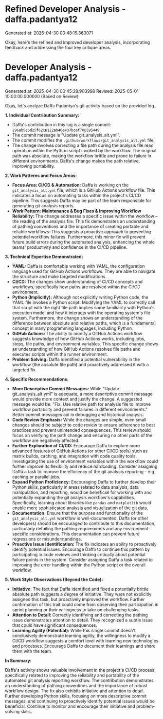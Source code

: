 # Refined Developer Analysis - daffa.padantya12
Generated at: 2025-04-30 00:48:15.363071

Okay, here's the refined and improved developer analysis, incorporating feedback and addressing the four key critique areas.

# Developer Analysis - daffa.padantya12
Generated at: 2025-04-30 00:45:28.903998
Revised: 2025-05-01 10:00:00.000000 (Based on Review)

Okay, let's analyze Daffa Padantya's git activity based on the provided log.

**1. Individual Contribution Summary:**

*   Daffa's contribution in this log is a single commit: `296ab5c6d25f62c8122ab46e437bcef700595449`.
*   The commit message is "Update git\_analysis\_alt.yml".
*   The commit modifies the `.github/workflows/git_analysis_alt.yml` file.
*   The change involves correcting a file path during the analysis file read operation within the Python script invoked by the workflow. The original path was absolute, making the workflow brittle and prone to failure in different environments. Daffa's change makes the path relative, improving portability.

**2. Work Patterns and Focus Areas:**

*   **Focus Area: CI/CD & Automation:**  Daffa is working on the `git_analysis_alt.yml` file, which is a GitHub Actions workflow file. This indicates a focus on automating tasks within the project's CI/CD pipeline. This suggests Daffa may be part of the team responsible for generating git analysis reports.
*   **Work Pattern: Maintenance & Bug Fixes & Improving Workflow Reliability:** The change addresses a specific issue within the workflow – the reading of the analysis file. This fix demonstrates an understanding of pathing conventions and the importance of creating portable and reliable workflows. This suggests a proactive approach to preventing potential workflow failures. Furthermore, this minor fix will prevent future build errors during the automated analysis, enhancing the whole teams' productivity and confidence in the CI/CD pipeline.

**3. Technical Expertise Demonstrated:**

*   **YAML:** Daffa is comfortable working with YAML, the configuration language used for GitHub Actions workflows. They are able to navigate the structure and make targeted modifications.
*   **CI/CD:** The changes show understanding of CI/CD concepts and workflows, specifically how paths are resolved within the CI/CD environment.
*   **Python (Implicitly):**  Although not explicitly writing Python code, the YAML file invokes a Python script. Modifying the YAML to correctly call that script with the right file path implies some familiarity with Python's execution model and how it interacts with the operating system's file system. Furthermore, the change shows an understanding of the difference between absolute and relative paths, which is a fundamental concept in many programming languages, including Python.
*   **GitHub Actions:**  The ability to modify a GitHub Actions workflow suggests knowledge of how GitHub Actions works, including jobs, steps, file paths, and environment variables. This specific change shows an understanding of how GitHub Actions resolves file paths and executes scripts within the runner environment.
*   **Problem Solving:** Daffa identified a potential vulnerability in the workflow (the absolute file path) and proactively addressed it with a targeted fix.

**4. Specific Recommendations:**

*   **More Descriptive Commit Messages:** While "Update git\_analysis\_alt.yml" is adequate, a more descriptive commit message would provide more context and justify the change. A suggested message would be: "Fix: Use relative path for analysis file to improve workflow portability and prevent failures in different environments."  Better commit messages aid in debugging and historical analysis.
*   **Code Review Emphasis:** While the changes are simple, even small changes should be subject to code review to ensure adherence to best practices and prevent unintended consequences.  This review should focus on verifying the path change and ensuring no other parts of the workflow are negatively affected.
*   **Further Exploration of CI/CD:** Encourage Daffa to explore more advanced features of GitHub Actions (or other CI/CD tools) such as matrix builds, caching, and integration with code quality tools.  Investigating the use of environment variables within the workflow could further improve its flexibility and reduce hardcoding. Consider assigning Daffa a task to improve the efficiency of the git analysis reporting - e.g. caching or parallel jobs.
*   **Expand Python Proficiency:** Encouraging Daffa to further develop their Python skills, particularly in areas related to data analysis, data manipulation, and reporting, would be beneficial for working with and potentially expanding the git analysis workflow's capabilities. Specifically, learning about libraries like `pandas` and `matplotlib` would enable more sophisticated analysis and visualization of the git data.
*   **Documentation:** Ensure that the purpose and functionality of the `git_analysis_alt.yml` workflow is well-documented.  Daffa (or other developers) should be encouraged to contribute to this documentation, particularly detailing the pathing requirements and any environment-specific considerations. This documentation can prevent future regressions or misunderstandings.
*   **Proactive Issue Identification:** The fix indicates an ability to proactively identify potential issues. Encourage Daffa to continue this pattern by participating in code reviews and thinking critically about potential failure points in the system.  Consider assigning Daffa a task related to improving the error handling within the Python script or the overall workflow.

**5. Work Style Observations (Beyond the Code):**

*   **Initiative:** The fact that Daffa identified and fixed a potentially brittle absolute path suggests a degree of initiative. They were not explicitly assigned this task, but proactively improved the workflow. Further confirmation of this trait could come from observing their participation in sprint planning or their willingness to take on challenging tasks.
*   **Attention to Detail:** Correctly identifying and correcting the pathing issue demonstrates attention to detail. They recognized a subtle issue that could have significant consequences.
*   **Learning Agility (Potential):** While this single commit doesn't conclusively demonstrate learning agility, the willingness to modify a CI/CD workflow suggests a comfort level with learning new technologies and processes. Encourage Daffa to document their learnings and share them with the team.

**In Summary:**

Daffa's activity shows valuable involvement in the project's CI/CD process, specifically related to improving the reliability and portability of the automated git analysis reporting workflow. The contribution demonstrates an understanding of pathing conventions and the importance of robust workflow design.  The fix also exhibits initiative and attention to detail. Further developing Python skills, focusing on more descriptive commit messages, and continuing to proactively identify potential issues would be beneficial. Continue to monitor and encourage their initiative and problem-solving skills.
